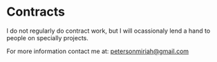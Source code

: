 # Contracts
I do not regularly do contract work, but I will ocassionaly lend a hand to people on specially projects. 

For more information contact me at: [petersonmiriah@gmail.com](petersonmiriah@gmail.com)
